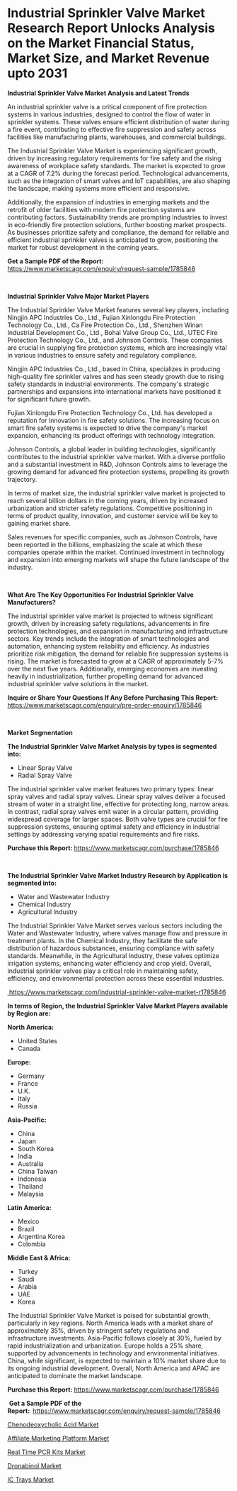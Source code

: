 <p><h1>Industrial Sprinkler Valve Market Research Report Unlocks Analysis on the Market Financial Status, Market Size, and Market Revenue upto 2031</h1></p><p><strong>Industrial Sprinkler Valve Market Analysis and Latest Trends</strong></p>
<p><p>An industrial sprinkler valve is a critical component of fire protection systems in various industries, designed to control the flow of water in sprinkler systems. These valves ensure efficient distribution of water during a fire event, contributing to effective fire suppression and safety across facilities like manufacturing plants, warehouses, and commercial buildings. </p><p>The Industrial Sprinkler Valve Market is experiencing significant growth, driven by increasing regulatory requirements for fire safety and the rising awareness of workplace safety standards. The market is expected to grow at a CAGR of 7.2% during the forecast period. Technological advancements, such as the integration of smart valves and IoT capabilities, are also shaping the landscape, making systems more efficient and responsive. </p><p>Additionally, the expansion of industries in emerging markets and the retrofit of older facilities with modern fire protection systems are contributing factors. Sustainability trends are prompting industries to invest in eco-friendly fire protection solutions, further boosting market prospects. As businesses prioritize safety and compliance, the demand for reliable and efficient industrial sprinkler valves is anticipated to grow, positioning the market for robust development in the coming years.</p></p>
<p><strong>Get a Sample PDF of the Report:&nbsp;</strong> <a href="https://www.marketscagr.com/enquiry/request-sample/1785846?utm_campaign=1472&utm_medium=2&utm_source=Github&utm_content=ia&utm_term=09102024&utm_id=industrial-sprinkler-valve">https://www.marketscagr.com/enquiry/request-sample/1785846</a></p>
<p>&nbsp;</p>
<p><strong>Industrial Sprinkler Valve Major Market Players</strong></p>
<p><p>The Industrial Sprinkler Valve Market features several key players, including Ningjin APC Industries Co., Ltd., Fujian Xinlongdu Fire Protection Technology Co., Ltd., Ca Fire Protection Co., Ltd., Shenzhen Winan Industrial Development Co., Ltd., Bohai Valve Group Co., Ltd., UTEC Fire Protection Technology Co., Ltd., and Johnson Controls. These companies are crucial in supplying fire protection systems, which are increasingly vital in various industries to ensure safety and regulatory compliance.</p><p>Ningjin APC Industries Co., Ltd., based in China, specializes in producing high-quality fire sprinkler valves and has seen steady growth due to rising safety standards in industrial environments. The company's strategic partnerships and expansions into international markets have positioned it for significant future growth.</p><p>Fujian Xinlongdu Fire Protection Technology Co., Ltd. has developed a reputation for innovation in fire safety solutions. The increasing focus on smart fire safety systems is expected to drive the company's market expansion, enhancing its product offerings with technology integration.</p><p>Johnson Controls, a global leader in building technologies, significantly contributes to the industrial sprinkler valve market. With a diverse portfolio and a substantial investment in R&D, Johnson Controls aims to leverage the growing demand for advanced fire protection systems, propelling its growth trajectory.</p><p>In terms of market size, the industrial sprinkler valve market is projected to reach several billion dollars in the coming years, driven by increased urbanization and stricter safety regulations. Competitive positioning in terms of product quality, innovation, and customer service will be key to gaining market share.</p><p>Sales revenues for specific companies, such as Johnson Controls, have been reported in the billions, emphasizing the scale at which these companies operate within the market. Continued investment in technology and expansion into emerging markets will shape the future landscape of the industry.</p></p>
<p>&nbsp;</p>
<p><strong>What Are The Key Opportunities For Industrial Sprinkler Valve Manufacturers?</strong></p>
<p><p>The industrial sprinkler valve market is projected to witness significant growth, driven by increasing safety regulations, advancements in fire protection technologies, and expansion in manufacturing and infrastructure sectors. Key trends include the integration of smart technologies and automation, enhancing system reliability and efficiency. As industries prioritize risk mitigation, the demand for reliable fire suppression systems is rising. The market is forecasted to grow at a CAGR of approximately 5-7% over the next five years. Additionally, emerging economies are investing heavily in industrialization, further propelling demand for advanced industrial sprinkler valve solutions in the market.</p></p>
<p><strong>Inquire or Share Your Questions If Any Before Purchasing This Report:</strong> <a href="https://www.marketscagr.com/enquiry/pre-order-enquiry/1785846?utm_campaign=1472&utm_medium=2&utm_source=Github&utm_content=ia&utm_term=09102024&utm_id=industrial-sprinkler-valve">https://www.marketscagr.com/enquiry/pre-order-enquiry/1785846</a></p>
<p>&nbsp;</p>
<p><strong>Market Segmentation</strong></p>
<p><strong>The Industrial Sprinkler Valve Market Analysis by types is segmented into:</strong></p>
<p><ul><li>Linear Spray Valve</li><li>Radial Spray Valve</li></ul></p>
<p><p>The industrial sprinkler valve market features two primary types: linear spray valves and radial spray valves. Linear spray valves deliver a focused stream of water in a straight line, effective for protecting long, narrow areas. In contrast, radial spray valves emit water in a circular pattern, providing widespread coverage for larger spaces. Both valve types are crucial for fire suppression systems, ensuring optimal safety and efficiency in industrial settings by addressing varying spatial requirements and fire risks.</p></p>
<p><strong>Purchase this Report:&nbsp;</strong><a href="https://www.marketscagr.com/purchase/1785846?utm_campaign=1472&utm_medium=2&utm_source=Github&utm_content=ia&utm_term=09102024&utm_id=industrial-sprinkler-valve">https://www.marketscagr.com/purchase/1785846</a></p>
<p>&nbsp;</p>
<p><strong>The Industrial Sprinkler Valve Market Industry Research by Application is segmented into:</strong></p>
<p><ul><li>Water and Wastewater Industry</li><li>Chemical Industry</li><li>Agricultural Industry</li></ul></p>
<p><p>The Industrial Sprinkler Valve Market serves various sectors including the Water and Wastewater Industry, where valves manage flow and pressure in treatment plants. In the Chemical Industry, they facilitate the safe distribution of hazardous substances, ensuring compliance with safety standards. Meanwhile, in the Agricultural Industry, these valves optimize irrigation systems, enhancing water efficiency and crop yield. Overall, industrial sprinkler valves play a critical role in maintaining safety, efficiency, and environmental protection across these essential industries.</p></p>
<p><a href="https://www.marketscagr.com/industrial-sprinkler-valve-market-r1785846?utm_campaign=1472&utm_medium=2&utm_source=Github&utm_content=ia&utm_term=09102024&utm_id=industrial-sprinkler-valve">&nbsp;https://www.marketscagr.com/industrial-sprinkler-valve-market-r1785846</a></p>
<p><strong>In terms of Region, the Industrial Sprinkler Valve Market Players available by Region are:</strong></p>
<p>
    <p> <strong> North America: </strong>
        <ul>
            <li>United States</li>
            <li>Canada</li>
        </ul>
        </p> 
    <p> <strong> Europe: </strong>
        <ul>
            <li>Germany</li>
            <li>France</li>
            <li>U.K.</li>
            <li>Italy</li>
            <li>Russia</li>
        </ul>
        </p> 
    <p> <strong> Asia-Pacific: </strong>
        <ul>
            <li>China</li>
            <li>Japan</li>
            <li>South Korea</li>
            <li>India</li>
            <li>Australia</li>
            <li>China Taiwan</li>
            <li>Indonesia</li>
            <li>Thailand</li>
            <li>Malaysia</li>
        </ul>
        </p> 
    <p> <strong> Latin America: </strong>
        <ul>
            <li>Mexico</li>
            <li>Brazil</li>
            <li>Argentina Korea</li>
            <li>Colombia</li>
        </ul>
        </p> 
    <p> <strong> Middle East & Africa: </strong>
        <ul>
            <li>Turkey</li>
            <li>Saudi</li>
            <li>Arabia</li>
            <li>UAE</li>
            <li>Korea</li>
        </ul>
    </p>
    </p>
<p><p>The Industrial Sprinkler Valve Market is poised for substantial growth, particularly in key regions. North America leads with a market share of approximately 35%, driven by stringent safety regulations and infrastructure investments. Asia-Pacific follows closely at 30%, fueled by rapid industrialization and urbanization. Europe holds a 25% share, supported by advancements in technology and environmental initiatives. China, while significant, is expected to maintain a 10% market share due to its ongoing industrial development. Overall, North America and APAC are anticipated to dominate the market landscape.</p></p>
<p><strong>Purchase this Report: </strong><a href="https://www.marketscagr.com/purchase/1785846?utm_campaign=1472&utm_medium=2&utm_source=Github&utm_content=ia&utm_term=09102024&utm_id=industrial-sprinkler-valve">https://www.marketscagr.com/purchase/1785846</a></p>
<p>&nbsp;<strong>Get a Sample PDF of the Report:&nbsp;&nbsp;</strong><a href="https://www.marketscagr.com/enquiry/request-sample/1785846?utm_campaign=1472&utm_medium=2&utm_source=Github&utm_content=ia&utm_term=09102024&utm_id=industrial-sprinkler-valve">https://www.marketscagr.com/enquiry/request-sample/1785846</a></p>
<p><strong></strong></p>
<p><p><a href="https://www.linkedin.com/pulse/unlocking-growth-potential-strategic-analysis-chenodeoxycholic-pnuoe?utm_campaign=1472&utm_medium=2&utm_source=Github&utm_content=ia&utm_term=09102024&utm_id=industrial-sprinkler-valve">Chenodeoxycholic Acid Market</a></p><p><a href="https://www.linkedin.com/pulse/in-depth-affiliate-marketing-platform-market-review-size-opvcf?utm_campaign=1472&utm_medium=2&utm_source=Github&utm_content=ia&utm_term=09102024&utm_id=industrial-sprinkler-valve">Affiliate Marketing Platform Market</a></p><p><a href="https://www.linkedin.com/pulse/real-time-pcr-kits-market-evolution-key-trends-regional-hbtfc?utm_campaign=1472&utm_medium=2&utm_source=Github&utm_content=ia&utm_term=09102024&utm_id=industrial-sprinkler-valve">Real Time PCR Kits Market</a></p><p><a href="https://www.linkedin.com/pulse/dronabinol-market-refracting-trends-consumer-behaviors-2024-2031-vg8he?utm_campaign=1472&utm_medium=2&utm_source=Github&utm_content=ia&utm_term=09102024&utm_id=industrial-sprinkler-valve">Dronabinol Market</a></p><p><a href="https://www.linkedin.com/pulse/ic-trays-market-evolution-global-trends-regional-dynamics-xvdbc?utm_campaign=1472&utm_medium=2&utm_source=Github&utm_content=ia&utm_term=09102024&utm_id=industrial-sprinkler-valve">IC Trays Market</a></p></p>